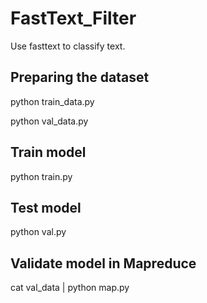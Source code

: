# FastText_Filter
Use fasttext to classify text.

## Preparing the dataset
python train_data.py

python val_data.py

## Train model
python train.py

## Test model
python val.py

## Validate model in Mapreduce
cat val_data | python map.py

